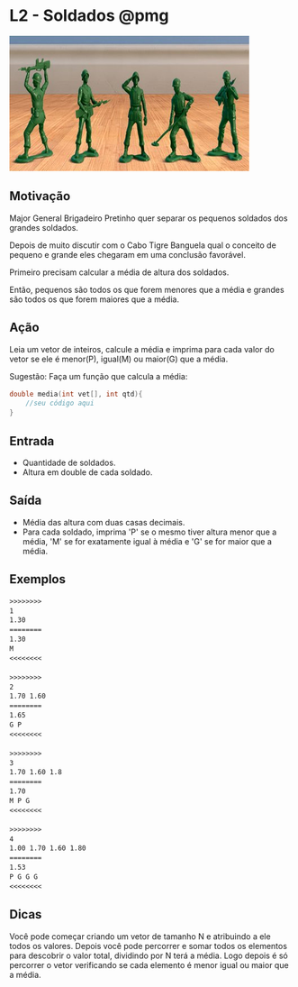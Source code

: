 # L2 - Soldados @pmg

![_](cover.jpg)

## Motivação

Major General Brigadeiro Pretinho quer separar os pequenos soldados dos grandes soldados.

Depois de muito discutir com o Cabo Tigre Banguela qual o conceito de pequeno e grande eles chegaram em uma conclusão favorável.

Primeiro precisam calcular a média de altura dos soldados.

Então, pequenos são todos os que forem menores que a média e grandes são todos os que forem maiores que a média.

## Ação

Leia um vetor de inteiros, calcule a média e imprima para cada valor do vetor se ele é menor(P), igual(M) ou maior(G) que a média.  
  
Sugestão: Faça um função que calcula a média:  

```c
double media(int vet[], int qtd){  
	//seu código aqui
}  
```

## Entrada

* Quantidade de soldados.
* Altura em double de cada soldado.  

## Saída

* Média das altura com duas casas decimais.
* Para cada soldado, imprima 'P' se o mesmo tiver altura menor que a média, 'M' se for exatamente igual à média e 'G' se for maior que a média.  

## Exemplos

``` txt
>>>>>>>>
1
1.30
========
1.30
M
<<<<<<<<

>>>>>>>>
2
1.70 1.60
========
1.65
G P
<<<<<<<<

>>>>>>>>
3
1.70 1.60 1.8
========
1.70
M P G
<<<<<<<<

>>>>>>>>
4
1.00 1.70 1.60 1.80
========
1.53
P G G G
<<<<<<<<
```

## Dicas

Você pode começar criando um vetor de tamanho N e atribuindo a ele todos os valores.
Depois você pode percorrer e somar todos os elementos para descobrir o valor total, dividindo por N terá a média. Logo depois é só percorrer o vetor verificando se cada elemento é menor igual ou maior que a média.



